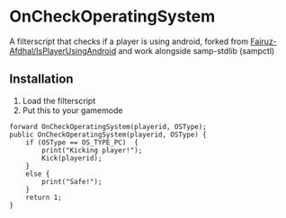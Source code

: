 # OnCheckOperatingSystem
A filterscript that checks if a player is using android, forked from [Fairuz-Afdhal/IsPlayerUsingAndroid](https://github.com/Fairuz-Afdhal/IsPlayerUsingAndroid) and work alongside samp-stdlib (sampctl)

## Installation
1. Load the filterscript
1. Put this to your gamemode
 
```pawn
forward OnCheckOperatingSystem(playerid, OSType);
public OnCheckOperatingSystem(playerid, OSType) {
    if (OSType == OS_TYPE_PC)  {
        print("Kicking player!");
        Kick(playerid);
    }
    else {
        print("Safe!");
    }
    return 1;
}
```
